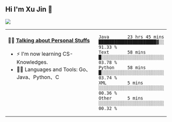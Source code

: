 
## Hi I'm Xu Jin 👋
![](https://komarev.com/ghpvc/?username=jiayouxujin&color=brightgreen&label=PROFILE+VIEWS)



<table align="center">
<tr>
<td valign="top" width="60%">

#### 🏋️‍♀️ <a href="https://github.com/jiayouxujin" target="_blank">Talking about Personal Stuffs</a>
<!-- recent_releases starts -->

- ⚡  I'm now learning CS-Knowledges.  
- 🏊‍♂️ Languages and Tools: Go、Java、Python、C
<!-- recent_releases ends -->
</td>
<td>
 
<!--START_SECTION:waka-->

```text
Java       23 hrs 45 mins  ██████████████████████▓░░   91.33 %
Text       58 mins         █░░░░░░░░░░░░░░░░░░░░░░░░   03.78 %
Python     58 mins         █░░░░░░░░░░░░░░░░░░░░░░░░   03.74 %
XML        5 mins          ░░░░░░░░░░░░░░░░░░░░░░░░░   00.36 %
Other      5 mins          ░░░░░░░░░░░░░░░░░░░░░░░░░   00.32 %
```

<!--END_SECTION:waka-->
 
</td>
</tr>
</table>





